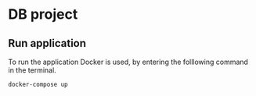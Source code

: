 # DB project

## Run application
To run the application Docker is used, by entering the folllowing command in the terminal.
```vim
docker-compose up
```